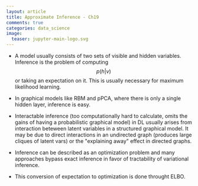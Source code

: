 ```yaml
---
layout: article
title: Approximate Inference - Ch19
comments: true
categories: data_science
image:
  teaser: jupyter-main-logo.svg
---
```



- A model usually consists of two sets of visible and hidden variables. Inference is the problem of computing $$p(h|v)$$ or taking an expectation on it. This is usually necessary for maximum likelihood learning. 

- In graphical models like RBM and pPCA, where there is only a single hidden layer, inference is easy. 

- Interactable inference (too computationally hard to calculate,  omits the gains of having a probabilistic graphical model) in DL usually arises from interaction beteween latent variables in a structured graphical model. It may be due to direct interactions in an undirected graph (produces large cliques of latent vars) or the "explaining away" effect in directed graphs. 

- Inference can be described as an optimization problem and many approaches bypass exact inference in favor of tractability of variational inference. 

- This conversion of expectation to optimization is done throught ELBO. 